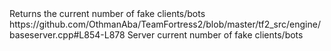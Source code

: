 <function name="GetNumFakeClients" parent="IServer" type="classfunc">
	<description>Returns the current number of fake clients/bots</description>
	<source>https://github.com/OthmanAba/TeamFortress2/blob/master/tf2_src/engine/baseserver.cpp#L854-L878</source>
	<realm>Server</realm>
	<rets>
		<ret name="count" type="int">current number of fake clients/bots</ret>
	</rets>
</function>